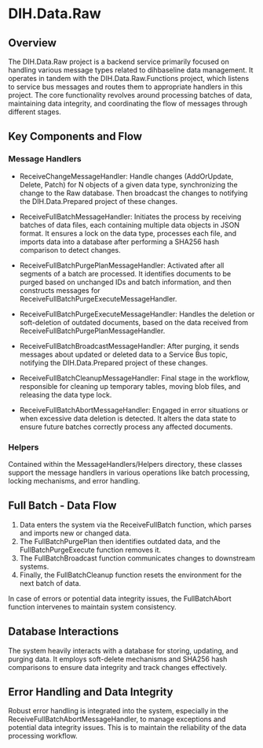# DIH.Data.Raw

## Overview

The DIH.Data.Raw project is a backend service primarily focused on handling various message types related to dihbaseline data management. It operates in tandem with the DIH.Data.Raw.Functions project, which listens to service bus messages and routes them to appropriate handlers in this project. The core functionality revolves around processing batches of data, maintaining data integrity, and coordinating the flow of messages through different stages.

## Key Components and Flow

### Message Handlers

- ReceiveChangeMessageHandler: Handle changes (AddOrUpdate, Delete, Patch) for N objects of a given data type, synchronizing the change to the Raw database. Then broadcast the changes to notifying the DIH.Data.Prepared project of these changes.

- ReceiveFullBatchMessageHandler: Initiates the process by receiving batches of data files, each containing multiple data objects in JSON format. It ensures a lock on the data type, processes each file, and imports data into a database after performing a SHA256 hash comparison to detect changes.

- ReceiveFullBatchPurgePlanMessageHandler: Activated after all segments of a batch are processed. It identifies documents to be purged based on unchanged IDs and batch information, and then constructs messages for ReceiveFullBatchPurgeExecuteMessageHandler.

- ReceiveFullBatchPurgeExecuteMessageHandler: Handles the deletion or soft-deletion of outdated documents, based on the data received from ReceiveFullBatchPurgePlanMessageHandler.

- ReceiveFullBatchBroadcastMessageHandler: After purging, it sends messages about updated or deleted data to a Service Bus topic, notifying the DIH.Data.Prepared project of these changes.

- ReceiveFullBatchCleanupMessageHandler: Final stage in the workflow, responsible for cleaning up temporary tables, moving blob files, and releasing the data type lock.

- ReceiveFullBatchAbortMessageHandler: Engaged in error situations or when excessive data deletion is detected. It alters the data state to ensure future batches correctly process any affected documents.

### Helpers

Contained within the MessageHandlers/Helpers directory, these classes support the message handlers in various operations like batch processing, locking mechanisms, and error handling.

## Full Batch - Data Flow

1. Data enters the system via the ReceiveFullBatch function, which parses and imports new or changed data.
2. The FullBatchPurgePlan then identifies outdated data, and the FullBatchPurgeExecute function removes it.
3. The FullBatchBroadcast function communicates changes to downstream systems.
4. Finally, the FullBatchCleanup function resets the environment for the next batch of data.

In case of errors or potential data integrity issues, the FullBatchAbort function intervenes to maintain system consistency.

## Database Interactions
The system heavily interacts with a database for storing, updating, and purging data. It employs soft-delete mechanisms and SHA256 hash comparisons to ensure data integrity and track changes effectively.

## Error Handling and Data Integrity
Robust error handling is integrated into the system, especially in the ReceiveFullBatchAbortMessageHandler, to manage exceptions and potential data integrity issues. This is to maintain the reliability of the data processing workflow.

